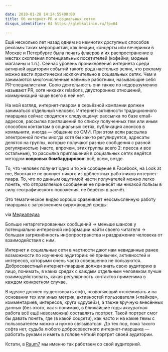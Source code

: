 ```yaml
---

date: 2010-01-28 14:24:55+00:00
title: Об интернет-PR и социальных сетях
disqus_identifier: 64 https://glebkalinin.ru/?p=64

---
```


Ещё несколько лет назад одним из немногих доступных способов рекламы таких мероприятий, как лекции, концерты или вечеринки в Москве и Петербурге была печать флаеров и их распространение в местах скопления потенциальных посетителей (кофейни, модные магазины и т.п.). Сейчас уровень проникновения интернета среди активной аудитории событий  такого рода  настолько велик, что рекламу можно вести практически исключительно в социальных сетях. Чем и занимаются многочисленные наёмные работники, называющие себя PR-специалистами. Свою деятельность они также по недоразумению называют PR, хотя никаких relations, двусторонних отношений, коммуникаций чаще всего в ней нет.
<!-- more -->

На мой взгляд, интернет-пиаром в серьёзной компании должен заниматься отдельный человек. Интернет-активности традиционного пиарщика сейчас сводятся к следующему: рассылка по базе email-адресов, рассылка приглашений по списку полученных тем или иным способом контактам в социальных сетях, публикация анонсов в коммьнити, иногда — общение со СМИ. При этом если рассылка электронной почты иногда хотя бы как-то регулируется, адресаты делятся на группы, которые получают разные сообщения с разной регулярностью (часто, впрочем, этих группы всего 2: пресса и все остальные), то рассылка приглашений в социальных сетях ведётся методом **ковровых бомбардировок**: всё, всем, везде.

То, что человек получит одно и то же сообщение в Facebook, на Look at me, Вконтакте не волнует никого из доблестных работников интернет-пиара. То, что по данным ощутимой части получателей можно легко понять, что отправляемое сообщение не принесёт им никакой пользы в силу географического положения, не берётся в расчёт. 

Это тематическое видео хорошо сравнивает неосмысленную работу пиарщика с загрязнением окружающей среды:

via [Медиапедиа](http://mediapedia.ru/2010/01/28/ubil-press-reliz-spas-mir/)

Больше нетаргетированных сообщений → меньше шансов у потенциально интересной информации найти своего читателя → большая загрязнённость инфопространства и раздражение человека от взаимодействия с ним.

Интернет и социальные сети в частности дают нам невиданные ранее возможности по изучению аудитории: её привычек, активностей и интересов, которыми очень часто совершенно не пользуются. Добросовестный интернет-пиарщик должен знать свою аудиторию в лицо, понимать, в каких средах с каждым отдельным человеком лучше взаимодействовать, какая регулярность контактов применима в каждом конкретном случае.

В идеале должен существовать софт, позволяющий отслеживать и на основании тех или иных метрик, активностей пользователя («лайков», комментариев, интересов, круга «друзей»),  а также вручную внесённых данных (без этого, как я понимаю, в ближайшие годы аккуратная работа всё ещё невозможна) составлять портрет. Такой портрет смог бы давать понять, где (в какой соцсети), как часто и на какие темы с пользователем можно и нужно связываться. До тех пор, пока такого софта нет, судьба любого добросовестного интернет-пиарщика — работать руками и иметь в голове чёткий портрет своей аудитории.

Кстати, в [Raum7](http://raum-7.com/) мы именно так работаем со свой аудиторией.
